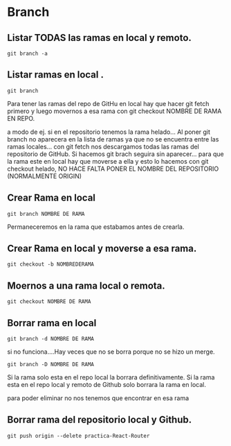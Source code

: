 # Branch

## Listar TODAS las ramas en local y remoto.  

```console
git branch -a
```

## Listar ramas en local .  

```console
git branch
```
Para tener las ramas del repo de GitHu en local hay que hacer git fetch primero y luego movernos a esa rama con git checkout NOMBRE DE RAMA EN REPO.

a modo de ej. si en el repositorio tenemos la rama helado... Al poner git branch no aparecera en la lista de ramas ya que no se encuentra entre las ramas locales...
con git fetch nos descargamos todas las ramas del repositorio de GitHub. Si hacemos git brach seguira sin aparecer...
para que la rama este en local hay que moverse a ella y esto lo hacemos con git checkout helado, NO HACE FALTA PONER EL NOMBRE DEL REPOSITORIO (NORMALMENTE ORIGIN)

## Crear Rama en local  

```console
git branch NOMBRE DE RAMA
```
Permaneceremos en la rama que estabamos antes de crearla.

## Crear Rama en local  y moverse a esa rama.

```console
git checkout -b NOMBREDERAMA 
```

## Moernos a una rama local o remota.

```console
git checkout NOMBRE DE RAMA
```

## Borrar rama en local

```console
git branch -d NOMBRE DE RAMA
```

si no funciona....Hay veces que no se borra porque no se hizo un merge.

```console
git branch -D NOMBRE DE RAMA
```

Si la rama solo esta en el repo local la borrara definitivamente.
Si la rama esta en el repo local y remoto de Github solo borrara la rama en local.

para poder eliminar no nos tenemos que encontrar en esa rama

## Borrar rama del repositorio local y Github.

```console
git push origin --delete practica-React-Router
```













